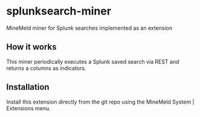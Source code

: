 # splunksearch-miner
MineMeld miner for Splunk searches implemented as an extension

## How it works
This miner periodically executes a Splunk saved search via REST and returns a columns as indicators.

## Installation

Install this extension directly from the git repo using the MineMeld System | Extensions menu.
